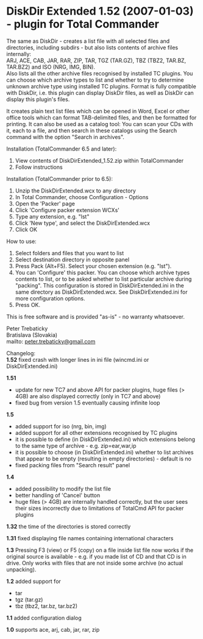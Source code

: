 DiskDir Extended 1.52 (2007-01-03) - plugin for Total Commander
================

The same as DiskDir - creates a list file with all selected files and directories,
including subdirs - but also lists contents of archive files
internally:  
  ARJ, ACE, CAB, JAR, RAR, ZIP, TAR, TGZ (TAR.GZ), TBZ (TBZ2, TAR.BZ, TAR.BZ2) and
  ISO (NRG, IMG, BIN).  
Also lists all the other archive files recognised by installed TC plugins.
You can choose which archive types to list and whether to try to determine unknown
archive type using installed TC plugins.
Format is fully compatible with DiskDir, i.e. this plugin can display DiskDir
files, as well as DiskDir can display this plugin's files.

It creates plain text list files which can be opened in Word, Excel or other
office tools which can format TAB-delimited files, and then be formatted for
printing. It can also be used as a catalog tool: You can scan your CDs with it,
each to a file, and then search in these catalogs using the Search command with
the option "Search in archives".

Installation (TotalCommander 6.5 and later):

1. View contents of DiskDirExtended_1.52.zip within TotalCommander
2. Follow instructions

Installation (TotalCommander prior to 6.5):

1. Unzip the DiskDirExtended.wcx to any directory
2. In Total Commander, choose Configuration - Options
3. Open the 'Packer' page
4. Click 'Configure packer extension WCXs'
5. Type any extension, e.g. "lst"
6. Click 'New type', and select the DiskDirExtended.wcx
7. Click OK

How to use:

1. Select folders and files that you want to list
2. Select destination directory in opposite panel
3. Press Pack (Alt+F5). Select your chosen extension (e.g. "lst").
4. You can 'Configure' this packer. You can choose which archive types contents
   to list, or to be asked whether to list particular archive during "packing".
   This configuration is stored in DiskDirExtended.ini in the same directory as
   DiskDirExtended.wcx. See DiskDirExtended.ini for more configuration options.
5. Press OK.

This is free software and is provided "as-is" - no warranty whatsoever.

Peter Trebaticky  
Bratislava (Slovakia)  
mailto: peter.trebaticky@gmail.com

Changelog:  
**1.52**
  fixed crash with longer lines in ini file (wincmd.ini or DiskDirExtended.ini)

**1.51**

* update for new TC7 and above API for packer plugins, huge files (> 4GB) are
  also displayed correctly (only in TC7 and above)
* fixed bug from version 1.5 eventually causing infinite loop

**1.5**

* added support for iso (nrg, bin, img)
* added support for all other extensions recognised by TC plugins
* it is possible to define (in DiskDirExtended.ini) which extensions belong to
  the same type of archive - e.g. zip=ear,war,ip
* it is possible to choose (in DiskDirExtended.ini) whether to list archives
  that appear to be empty (resulting in empty directories) - default is no
* fixed packing files from "Search result" panel

**1.4**

* added possibility to modify the list file
* better handling of 'Cancel' button
* huge files (> 4GB) are internally handled correctly, but the user sees their
  sizes incorrectly due to limitations of TotalCmd API for packer plugins

**1.32**
  the time of the directories is stored correctly

**1.31**
  fixed displaying file names containing international characters

**1.3**
  Pressing F3 (view) or F5 (copy) on a file inside list file now works if the
  original source is available - e.g. if you made list of CD and that CD is in
  drive. Only works with files that are not inside some archive (no actual
  unpacking).

**1.2**
  added support for

* tar
* tgz (tar.gz)
* tbz (tbz2, tar.bz, tar.bz2)

**1.1**
  added configuration dialog

**1.0**
  supports
    ace, arj, cab, jar, rar, zip
